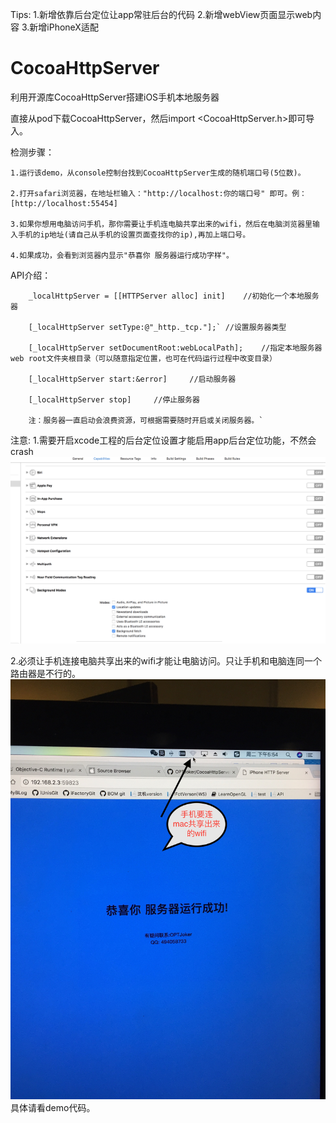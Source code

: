 
Tips:
1.新增依靠后台定位让app常驻后台的代码
2.新增webView页面显示web内容
3.新增iPhoneX适配


# CocoaHttpServer
利用开源库CocoaHttpServer搭建iOS手机本地服务器

直接从pod下载CocoaHttpServer，然后import <CocoaHttpServer.h>即可导入。

检测步骤：	
	
	1.运行该demo，从console控制台找到CocoaHttpServer生成的随机端口号(5位数)。
	
	2.打开safari浏览器，在地址栏输入："http://localhost:你的端口号" 即可。例：[http://localhost:55454]
	
	3.如果你想用电脑访问手机，那你需要让手机连电脑共享出来的wifi，然后在电脑浏览器里输入手机的ip地址(请自己从手机的设置页面查找你的ip),再加上端口号。
	
	4.如果成功，会看到浏览器内显示"恭喜你 服务器运行成功字样"。

API介绍：
```objc
	_localHttpServer = [[HTTPServer alloc] init]	//初始化一个本地服务器
	
	[_localHttpServer setType:@"_http._tcp."];`	//设置服务器类型
	
	[_localHttpServer setDocumentRoot:webLocalPath];	//指定本地服务器web root文件夹根目录（可以随意指定位置，也可在代码运行过程中改变目录）
	
	[_localHttpServer start:&error]		//启动服务器
	
	[_localHttpServer stop]		//停止服务器

	注：服务器一直启动会浪费资源，可根据需要随时开启或关闭服务器。`
```

注意:
1.需要开启xcode工程的后台定位设置才能启用app后台定位功能，不然会crash
![开启定位](./location.jpg "打开定位")

2.必须让手机连接电脑共享出来的wifi才能让电脑访问。只让手机和电脑连同一个路由器是不行的。
![链接共享wifi](./net.jpg "共享wifi")
具体请看demo代码。<br>

